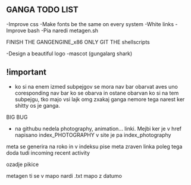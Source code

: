 ## GANGA TODO LIST

-Improve css
-Make fonts be the same on every system
-White links
-Improve bash
-Pia naredi metagen.sh

FINISH THE GANGENGINE_x86
ONLY GIT THE shellscripts

-Design a beautiful logo
-mascot (gungalarg shark)

## !important
- ko si na enem izmed subpejgov se mora nav bar obarvat aves uno coresponding nav bar ko se obarva in ostane obarvan ko si na tem subpejgu, tko majo vsi lajk omg zxakaj ganga nemore tega narest ker shitty os je ganga.

BIG BUG
- na githubu nedela photography, animation... linki. Mejbi ker je v href napisano index_PHOTOGRAPHY v site je pa index_photography


meta se generira na roko in v indeksu pise meta zraven linka 
poleg tega doda tudi incoming 
recent activity

ozadje pikice

metagen ti se v mapo nardi .txt mapo z datumo

